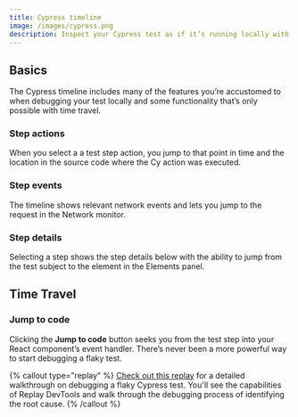 ```yaml
---
title: Cypress timeline
image: /images/cypress.png
description: Inspect your Cypress test as if it’s running locally with the Cypress timeline.
---
```


## Basics

The Cypress timeline includes many of the features you’re accustomed to when debugging your test locally and some functionality that’s only possible with time travel.

### Step actions

When you select a a test step action, you jump to that point in time and the location in the source code where the Cy action was executed.

### Step events

The timeline shows relevant network events and lets you jump to the request in the Network monitor.

### Step details

Selecting a step shows the step details below with the ability to jump from the test subject to the element in the Elements panel.

## Time Travel

### Jump to code

Clicking the **Jump to code** button seeks you from the test step into your React component’s event handler. There’s never been a more powerful way to start debugging a flaky test.

{% callout type="replay" %}
[Check out this replay](https://replay.help/cypress-flake-debug) for a detailed walkthrough on debugging a flaky Cypress test. You'll see the capabilities of Replay DevTools and walk through the debugging process of identifying the root cause.
{% /callout %}